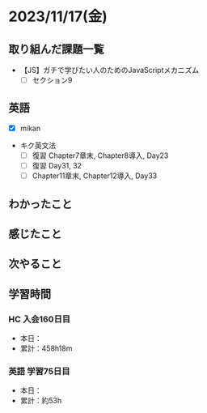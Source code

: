 # 2023/11/17(金)

## 取り組んだ課題一覧

- 【JS】ガチで学びたい人のためのJavaScriptメカニズム
  - [ ] セクション9

## 英語

- [x] mikan

- キク英文法
  - [ ] 復習 Chapter7章末, Chapter8導入, Day23
  - [ ] 復習 Day31, 32
  - [ ] Chapter11章末, Chapter12導入, Day33

## わかったこと

## 感じたこと

## 次やること

## 学習時間

### HC 入会160日目

- 本日：
- 累計：458h18m

### 英語 学習75日目

- 本日：
- 累計：約53h

